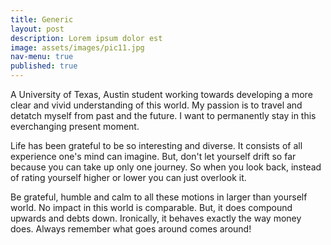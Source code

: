 ```yaml
---
title: Generic
layout: post
description: Lorem ipsum dolor est
image: assets/images/pic11.jpg
nav-menu: true
published: true
---
```


A University of Texas, Austin student working towards developing a more clear and vivid understanding of this world. My passion is to travel and detatch myself from past and the future. I want to permanently stay in this everchanging present moment.

Life has been grateful to be so interesting and diverse. It consists of all experience one's mind can imagine. But, don't let yourself drift so far because you can take up only one journey. So when you look back, instead of rating yourself higher or lower you can just overlook it.

Be grateful, humble and calm to all these motions in larger than yourself world. No impact in this world is comparable. But, it does compound upwards and debts down. Ironically, it behaves exactly the way money does. Always remember what goes around comes around!